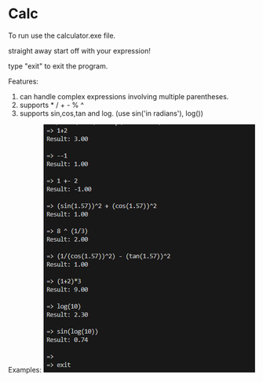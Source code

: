 # Calc

To run use the calculator.exe file.

straight away start off with your expression!  

type "exit" to exit the program.

Features:
1) can handle complex expressions involving multiple parentheses.
2) supports * / + - % ^
3) supports sin,cos,tan and log. (use sin('in radians'), log())

Examples:
![alt text](image.png)